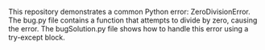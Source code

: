 This repository demonstrates a common Python error: ZeroDivisionError. The bug.py file contains a function that attempts to divide by zero, causing the error. The bugSolution.py file shows how to handle this error using a try-except block.